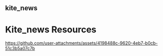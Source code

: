 ## kite_news




# Kite_news Resources 

https://github.com/user-attachments/assets/4198488c-9620-4eb7-b0cb-51c3b5a07c7b
